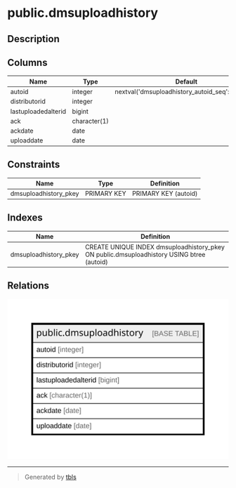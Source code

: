 # public.dmsuploadhistory

## Description

## Columns

| Name | Type | Default | Nullable | Children | Parents | Comment |
| ---- | ---- | ------- | -------- | -------- | ------- | ------- |
| autoid | integer | nextval('dmsuploadhistory_autoid_seq'::regclass) | false |  |  |  |
| distributorid | integer |  | true |  |  |  |
| lastuploadedalterid | bigint |  | true |  |  |  |
| ack | character(1) |  | true |  |  |  |
| ackdate | date |  | true |  |  |  |
| uploaddate | date |  | true |  |  |  |

## Constraints

| Name | Type | Definition |
| ---- | ---- | ---------- |
| dmsuploadhistory_pkey | PRIMARY KEY | PRIMARY KEY (autoid) |

## Indexes

| Name | Definition |
| ---- | ---------- |
| dmsuploadhistory_pkey | CREATE UNIQUE INDEX dmsuploadhistory_pkey ON public.dmsuploadhistory USING btree (autoid) |

## Relations

![er](public.dmsuploadhistory.svg)

---

> Generated by [tbls](https://github.com/k1LoW/tbls)
